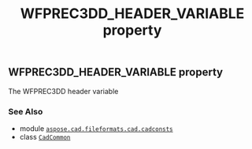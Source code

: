 ﻿---
title: WFPREC3DD_HEADER_VARIABLE property
second_title: Aspose.CAD for Python via .NET API References
description: 
type: docs
weight: 320
url: /python-net/aspose.cad.fileformats.cad.cadconsts/cadcommon/wfprec3dd_header_variable/
is_root: false
---

## WFPREC3DD_HEADER_VARIABLE property


The WFPREC3DD header variable

### See Also
* module [`aspose.cad.fileformats.cad.cadconsts`](../../)
* class [`CadCommon`](/cad/python-net/aspose.cad.fileformats.cad.cadconsts/cadcommon)
